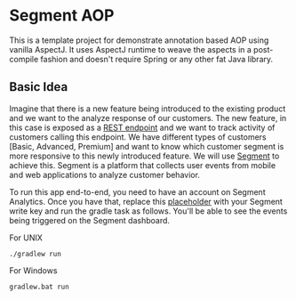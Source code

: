 # Segment AOP

This is a template project for demonstrate annotation based AOP using vanilla AspectJ. It uses AspectJ runtime to weave the aspects in a post-compile fashion and doesn't require Spring or any other fat Java library.

## Basic Idea

Imagine that there is a new feature being introduced to the existing product and we want to the analyze response of our customers. The new feature, in this case is exposed as a [REST endpoint](src/main/java/com/segment/resource/Endpoints.java#L14-L23) and we want to track activity of customers calling this endpoint. We have different types of customers [Basic, Advanced, Premium] and want to know which customer segment is more responsive to this newly introduced feature. We will use [Segment](https://segment.com/) to achieve this. Segment is a platform that collects user events from mobile and web applications to analyze customer behavior.

To run this app end-to-end, you need to have an account on Segment Analytics. Once you have that, replace this [placeholder](src/main/java/com/segment/App.java#L16) with your Segment write key and run the gradle task as follows. You'll be able to see the events being triggered on the Segment dashboard. 

For UNIX
```shell
./gradlew run
```

For Windows
```shell
gradlew.bat run
```
